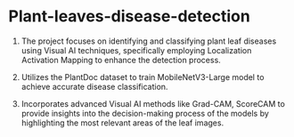 # Plant-leaves-disease-detection
1. The project focuses on identifying and classifying plant leaf diseases using Visual AI techniques, specifically employing Localization Activation Mapping to enhance the detection process.

2. Utilizes the PlantDoc dataset to train MobileNetV3-Large model to achieve accurate disease classification.

3. Incorporates advanced Visual AI methods like Grad-CAM, ScoreCAM to provide insights into the decision-making process of the models by highlighting the most relevant areas of the leaf images.
